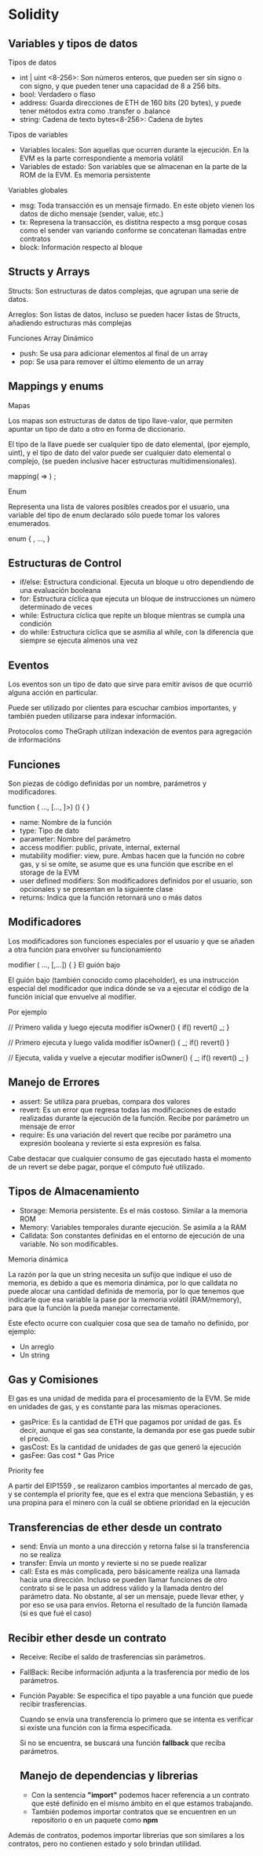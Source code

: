 # Solidity

## Variables y tipos de datos

Tipos de datos

* int | uint <8-256>: Son números enteros, que pueden ser sin signo o con signo, y que pueden tener una capacidad de 8 a 256 bits.
* bool: Verdadero o flaso
* address: Guarda direcciones de ETH de 160 bits (20 bytes), y puede tener métodos extra como .transfer o .balance
* string: Cadena de texto
bytes<8-256>: Cadena de bytes

Tipos de variables

* Variables locales: Son aquellas que ocurren durante la ejecución. En la EVM es la parte correspondiente a memoria volátil
* Variables de estado: Son variables que se almacenan en la parte de la ROM de la EVM. Es memoria persistente

Variables globales

* msg: Toda transacción es un mensaje firmado. En este objeto vienen los datos de dicho mensaje (sender, value, etc.)
* tx: Represena la transacción, es distitna respecto a msg porque cosas como el sender van variando conforme se concatenan llamadas entre contratos
* block: Información respecto al bloque

## Structs y Arrays

Structs:
    Son estructuras de datos complejas, que agrupan una serie de datos.

Arreglos:
    Son listas de datos, incluso se pueden hacer listas de Structs, añadiendo estructuras más complejas

Funciones Array Dinámico

* push: Se usa para adicionar elementos al final de un array
* pop: Se usa para remover el último elemento de un array

## Mappings y enums

Mapas

Los mapas son estructuras de datos de tipo llave-valor, que permiten apuntar un tipo de dato a otro en forma de diccionario.

El tipo de la llave puede ser cualquier tipo de dato elemental, (por ejemplo, uint), y el tipo de dato del valor puede ser cualquier dato elemental o complejo, (se pueden inclusive hacer estructuras multidimensionales).

mapping(<key type> => <value type>) <visibility> <name>;

Enum

Representa una lista de valores posibles creados por el usuario, una variable del tipo de enum declarado sólo puede tomar los valores enumerados.

enum { <value1>, ..., <valueN> }

## Estructuras de Control

* if/else: Estructura condicional. Ejecuta un bloque u otro dependiendo de una evaluación booleana
* for: Estructura cíclica que ejecuta un bloque de instrucciones un número determinado de veces
* while: Estructura cíclica que repite un bloque mientras se cumpla una condición
* do while: Estructura cíclica que se asmilia al while, con la diferencia que siempre se ejecuta almenos una vez

## Eventos

Los eventos son un tipo de dato que sirve para emitir avisos de que ocurrió alguna acción en particular.

Puede ser utilizado por clientes para escuchar cambios importantes, y también pueden utilizarse para indexar información.

Protocolos como TheGraph utilizan indexación de eventos para agregación de informacións

## Funciones

Son piezas de código definidas por un nombre, parámetros y modificadores.

function <name>(<type> <parameter>..., [..., ]>) 
  <access modifiers>
  <mutability modifiers>
  <user defined modifiers> 
  <returns>(<type>) {
    <content>
}

* name: Nombre de la función
* type: Tipo de dato
* parameter: Nombre del parámetro
* access modifier: public, private, internal, external
* mutability modifier: view, pure. Ambas hacen que la función no cobre gas, y si se omite, se asume que es una función que escribe en el storage de la EVM
* user defined modifiers: Son modificadores definidos por el usuario, son opcionales y se presentan en la siguiente clase
* returns: Indica que la función retornará uno o más datos

## Modificadores

Los modificadores son funciones especiales por el usuario y que se añaden a otra función para envolver su funcionamiento

modifier <name>(<type> <parameter>..., [,...]) {
  <content>
}
El guión bajo

El guión bajo (también conocido como placeholder), es una instrucción especial del modificador que indica dónde se va a ejecutar el código de la función inicial que envuelve al modifier.

Por ejemplo

// Primero valida y luego ejecuta
modifier isOwner() {
  if(<condicion>) revert()
  _;
}

// Primero ejecuta y luego valida
modifier isOwner() {
   _;
  if(<condicion>) revert()
}

// Ejecuta, valida y vuelve a ejecutar
modifier isOwner() {
   _;
  if(<condicion>) revert()
   _;
}

## Manejo de Errores

* assert: Se utiliza para pruebas, compara dos valores
* revert: Es un error que regresa todas las modificaciones de estado realizadas durante la ejecución de la función. Recibe por parámetro un mensaje de error
* require: Es una variación del revert que recibe por parámetro una expresión booleana y revierte si esta expresión es falsa.

Cabe destacar que cualquier consumo de gas ejecutado hasta el momento de un revert se debe pagar, porque el cómputo fué utilizado.

## Tipos de Almacenamiento

* Storage: Memoria persistente. Es el más costoso. Similar a la memoria ROM
* Memory: Variables temporales durante ejecución. Se asimila a la RAM
* Calldata: Son constantes definidas en el entorno de ejecución de una variable. No son modificables.

Memoria dinámica

La razón por la que un string necesita un sufijo que indique el uso de memoria, es debido a que es memoria dinámica, por lo que calldata no puede alocar una cantidad definida de memoria, por lo que tenemos que indicarle que esa variable la pase por la memoria volátil (RAM/memory), para que la función la pueda manejar correctamente.

Este efecto ocurre con cualquier cosa que sea de tamaño no definido, por ejemplo:

* Un arreglo
* Un string

## Gas y Comisiones

El gas es una unidad de medida para el procesamiento de la EVM. Se mide en unidades de gas, y es constante para las mismas operaciones.

* gasPrice: Es la cantidad de ETH que pagamos por unidad de gas. Es decir, aunque el gas sea constante, la demanda por ese gas puede subir el precio.
* gasCost: Es la cantidad de unidades de gas que generó la ejecución
* gasFee: Gas cost * Gas Price

Priority fee

A partir del EIP1559 , se realizaron cambios importantes al mercado de gas, y se contempla el priority fee, que es el extra que menciona Sebastián, y es una propina para el minero con la cuál se obtiene prioridad en la ejecución

## Transferencias de ether desde un contrato

* send: Envía un monto a una dirección y retorna false si la transferencia no se realiza
* transfer: Envía un monto y revierte si no se puede realizar
* call: Esta es más complicada, pero básicamente realiza una llamada hacia una dirección. Incluso se pueden llamar funciones de otro contrato si se le pasa un address válido y la llamada dentro del parámetro data. No obstante, al ser un mensaje, puede llevar ether, y por eso se usa para envíos. Retorna el resultado de la función llamada (si es que fué el caso)

## Recibir ether desde un contrato

* Receive: Recibe el saldo de trasferencias sin parámetros.
* FallBack: Recibe información adjunta a la trasferencia por medio de los parámetros.
* Función Payable: Se especifica el tipo payable a una función que puede recibir trasferencias.

  Cuando se envía una transferencia lo primero que se intenta es verificar si existe una función con la firma especificada.

  Si no se encuentra, se buscará una función **fallback** que reciba parámetros.

  ## Manejo de dependencias y librerias

  * Con la sentencia **"import"** podemos hacer referencia a un contrato que esté definido en el mismo ámbito en el que estamos trabajando.
  * También podemos importar contratos que se encuentren en un repositorio o en un paquete como **npm**

Además de contratos, podemos importar librerias que son similares a los contratos, pero no contienen estado y solo brindan utilidad.
